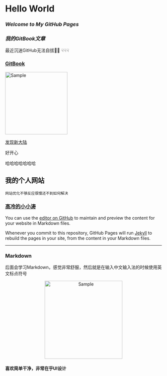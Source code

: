 # Hello World

### *Welcome to My GitHub Pages*

### *我的GitBook文章*

最近沉迷GitHub无法自拔🌚🌚
☟☟☟
### [GitBook](https://www.wyattsuen.ml/gitbook-test/)
<p align="left">
	<img src="https://upload.cc/i1/2019/08/01/ZTPvSo.png" 
	alt="Sample" width="200" height="200">
	<p align="center">
		<em></em>
	</p>
</p>


[发现新大陆](README-2)

好开心

哈哈哈哈哈哈哈
    
## 我的个人网站

    网站优化不够反应很慢还不到如何解决

### [高冷的小小涛](https://wyattisaac.github.io/)

You can use the [editor on GitHub](https://github.com/WyattIsaac/Githubpages/edit/master/README.md) to maintain and preview the content for your website in Markdown files.
    
Whenever you commit to this repository, GitHub Pages will run [Jekyll](https://jekyllrb.com/) to rebuild the pages in your site, from the content in your Markdown files.

-------


### Markdown

后面会学习Markdown，感觉非常舒服，然后就是在输入中文输入法的时候使用英文标点符号

<p align="center">
<img src="http://yanxuan.nosdn.127.net/eb734d1fe239ea8e4f7f8dde4c64fabc.jpg" 
    alt="Sample"  width="250" height="250">
<p align="center">
</p>

#### 喜欢简单干净，非常在乎UI设计

